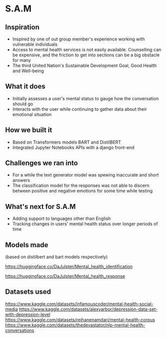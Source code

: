 # S.A.M

## Inspiration
- Inspired by one of out group member's experience working with vulnerable individuals
- Access to mental health services is not easily available. Counselling can be expensive, and the friction to get into sections can be a big obstacle for many
- The third United Nation's Sustainable Development Goal, Good Health and Well-being
## What it does
- Initially assesses a user's mental status to gauge how the conversation should go
- Interacts with the user while continuing to gather data about their emotional situation
## How we built it
- Based on Transformers models BART and DistilBERT
- Integrated Jupyter Notebooks APIs with a django front-end
## Challenges we ran into
- For a while the text generator model was spewing inaccurate and short answers
- The classification model for the responses was not able to discern between positive and negative emotions for some time while testing
## What's next for S.A.M
- Adding support to languages other than English
- Tracking changes in users' mental health status over longer periods of time

## Models made
(based on distilbert and bart models respectively)

https://huggingface.co/DaJulster/Mental_health_identification

https://huggingface.co/DaJulster/Mental_health_response


## Datasets used
https://www.kaggle.com/datasets/infamouscoder/mental-health-social-media
https://www.kaggle.com/datasets/alexyarbor/depression-data-set-with-depression-level
https://www.kaggle.com/datasets/reihanenamdari/mental-health-corpus
https://www.kaggle.com/datasets/thedevastator/nlp-mental-health-conversations
